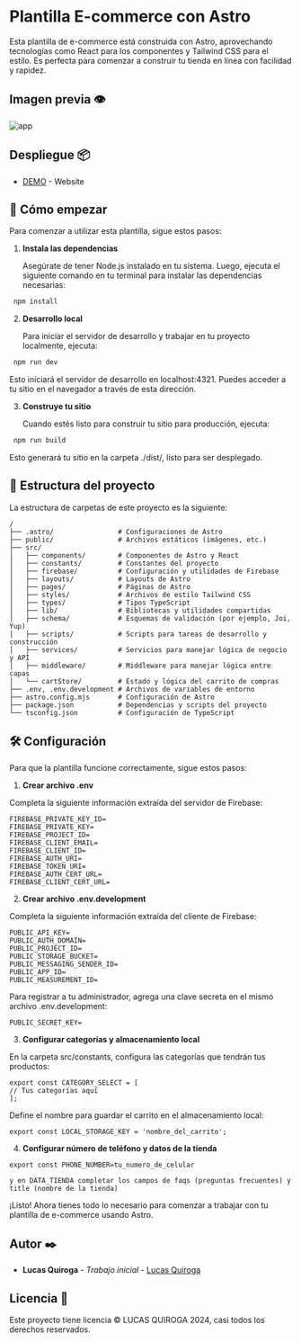 # Plantilla E-commerce con Astro

Esta plantilla de e-commerce está construida con Astro, aprovechando tecnologías como React para los componentes y Tailwind CSS para el estilo. Es perfecta para comenzar a construir tu tienda en línea con facilidad y rapidez.

## Imagen previa 👁

![app](https://res.cloudinary.com/dncmrwppr/image/upload/v1721185820/131shots_so_cmzoqs.png)

## Despliegue 📦

- [DEMO](https://template-ecommerce-rosy.vercel.app/) - Website

## 🚀 Cómo empezar

Para comenzar a utilizar esta plantilla, sigue estos pasos:

1. **Instala las dependencias**

   Asegúrate de tener Node.js instalado en tu sistema. Luego, ejecuta el siguiente comando en tu terminal para instalar las dependencias necesarias:

```sh
 npm install
```

2. **Desarrollo local**

   Para iniciar el servidor de desarrollo y trabajar en tu proyecto localmente, ejecuta:

```sh
 npm run dev
```

Esto iniciará el servidor de desarrollo en localhost:4321. Puedes acceder a tu sitio en el navegador a través de esta dirección.

3. **Construye tu sitio**

   Cuando estés listo para construir tu sitio para producción, ejecuta:

```sh
 npm run build
```

Esto generará tu sitio en la carpeta ./dist/, listo para ser desplegado.

## 📁 Estructura del proyecto

La estructura de carpetas de este proyecto es la siguiente:

```text
/
├── .astro/                # Configuraciones de Astro
├── public/                # Archivos estáticos (imágenes, etc.)
├── src/
│   ├── components/        # Componentes de Astro y React
│   ├── constants/         # Constantes del proyecto
│   ├── firebase/          # Configuración y utilidades de Firebase
│   ├── layouts/           # Layouts de Astro
│   ├── pages/             # Páginas de Astro
│   ├── styles/            # Archivos de estilo Tailwind CSS
│   ├── types/             # Tipos TypeScript
│   ├── lib/               # Bibliotecas y utilidades compartidas
│   ├── schema/            # Esquemas de validación (por ejemplo, Joi, Yup)
│   ├── scripts/           # Scripts para tareas de desarrollo y construcción
│   ├── services/          # Servicios para manejar lógica de negocio y API
│   ├── middleware/        # Middleware para manejar lógica entre capas
│   └── cartStore/         # Estado y lógica del carrito de compras
├── .env, .env.development # Archivos de variables de entorno
├── astro.config.mjs       # Configuración de Astro
├── package.json           # Dependencias y scripts del proyecto
└── tsconfig.json          # Configuración de TypeScript
```

## 🛠️ Configuración

Para que la plantilla funcione correctamente, sigue estos pasos:

1. **Crear archivo .env**

Completa la siguiente información extraída del servidor de Firebase:

```text
FIREBASE_PRIVATE_KEY_ID=
FIREBASE_PRIVATE_KEY=
FIREBASE_PROJECT_ID=
FIREBASE_CLIENT_EMAIL=
FIREBASE_CLIENT_ID=
FIREBASE_AUTH_URI=
FIREBASE_TOKEN_URI=
FIREBASE_AUTH_CERT_URL=
FIREBASE_CLIENT_CERT_URL=
```

2. **Crear archivo .env.development**

Completa la siguiente información extraída del cliente de Firebase:

```text
PUBLIC_API_KEY=
PUBLIC_AUTH_DOMAIN=
PUBLIC_PROJECT_ID=
PUBLIC_STORAGE_BUCKET=
PUBLIC_MESSAGING_SENDER_ID=
PUBLIC_APP_ID=
PUBLIC_MEASUREMENT_ID=
```

Para registrar a tu administrador, agrega una clave secreta en el mismo archivo .env.development:

```text
PUBLIC_SECRET_KEY=
```

3. **Configurar categorías y almacenamiento local**

En la carpeta src/constants, configura las categorías que tendrán tus productos:

```text
export const CATEGORY_SELECT = [
// Tus categorías aquí
];
```

Define el nombre para guardar el carrito en el almacenamiento local:

```text
export const LOCAL_STORAGE_KEY = 'nombre_del_carrito';
```

4. **Configurar número de teléfono y datos de la tienda**

```text
export const PHONE_NUMBER=tu_numero_de_celular

y en DATA_TIENDA completar los campos de faqs (preguntas frecuentes) y title (nombre de la tienda)
```

¡Listo! Ahora tienes todo lo necesario para comenzar a trabajar con tu plantilla de e-commerce usando Astro.

## Autor ✒️

- **Lucas Quiroga** - _Trabajo inicial_ - [Lucas Quiroga](https://github.com/Lucas-Quiroga)

## Licencia 📄

Este proyecto tiene licencia © LUCAS QUIROGA 2024, casi todos los derechos reservados.
